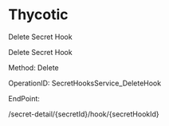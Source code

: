 #     Thycotic


Delete Secret Hook

Delete Secret Hook

Method: Delete

OperationID: SecretHooksService_DeleteHook

EndPoint:

/secret-detail/{secretId}/hook/{secretHookId}
